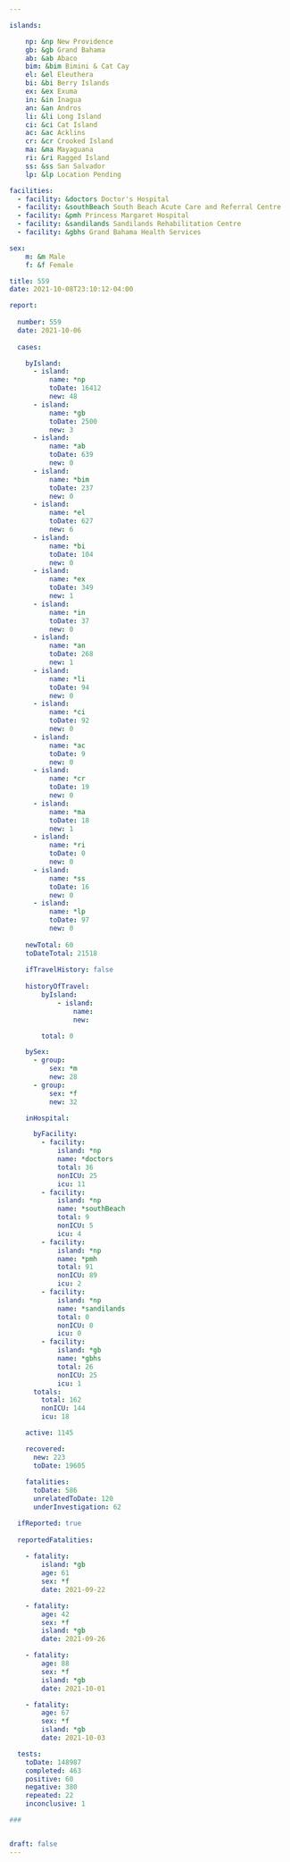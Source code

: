 ```yaml
---

islands:

    np: &np New Providence
    gb: &gb Grand Bahama
    ab: &ab Abaco
    bim: &bim Bimini & Cat Cay
    el: &el Eleuthera
    bi: &bi Berry Islands
    ex: &ex Exuma
    in: &in Inagua
    an: &an Andros
    li: &li Long Island
    ci: &ci Cat Island
    ac: &ac Acklins
    cr: &cr Crooked Island
    ma: &ma Mayaguana
    ri: &ri Ragged Island
    ss: &ss San Salvador
    lp: &lp Location Pending

facilities:
  - facility: &doctors Doctor's Hospital
  - facility: &southBeach South Beach Acute Care and Referral Centre
  - facility: &pmh Princess Margaret Hospital
  - facility: &sandilands Sandilands Rehabilitation Centre
  - facility: &gbhs Grand Bahama Health Services

sex:
    m: &m Male
    f: &f Female

title: 559
date: 2021-10-08T23:10:12-04:00

report:
  
  number: 559
  date: 2021-10-06
  
  cases:

    byIsland:
      - island:
          name: *np 
          toDate: 16412
          new: 48
      - island:
          name: *gb 
          toDate: 2500
          new: 3
      - island:
          name: *ab 
          toDate: 639
          new: 0
      - island:
          name: *bim
          toDate: 237
          new: 0
      - island:
          name: *el 
          toDate: 627
          new: 6
      - island:
          name: *bi
          toDate: 104
          new: 0
      - island:
          name: *ex 
          toDate: 349
          new: 1
      - island:
          name: *in 
          toDate: 37
          new: 0
      - island:
          name: *an 
          toDate: 268
          new: 1
      - island:
          name: *li 
          toDate: 94
          new: 0
      - island:
          name: *ci 
          toDate: 92
          new: 0
      - island:
          name: *ac 
          toDate: 9
          new: 0
      - island:
          name: *cr 
          toDate: 19
          new: 0
      - island:
          name: *ma 
          toDate: 18
          new: 1
      - island:
          name: *ri 
          toDate: 0
          new: 0
      - island:
          name: *ss  
          toDate: 16
          new: 0
      - island:
          name: *lp 
          toDate: 97
          new: 0
    
    newTotal: 60
    toDateTotal: 21518
    
    ifTravelHistory: false
    
    historyOfTravel:
        byIsland:
            - island:
                name: 
                new: 

        total: 0

    bySex:
      - group:
          sex: *m
          new: 28
      - group:
          sex: *f
          new: 32

    inHospital:

      byFacility:
        - facility:
            island: *np
            name: *doctors
            total: 36
            nonICU: 25
            icu: 11
        - facility:
            island: *np
            name: *southBeach
            total: 9
            nonICU: 5
            icu: 4
        - facility:
            island: *np
            name: *pmh
            total: 91
            nonICU: 89
            icu: 2
        - facility:
            island: *np
            name: *sandilands
            total: 0
            nonICU: 0
            icu: 0
        - facility:
            island: *gb
            name: *gbhs
            total: 26
            nonICU: 25
            icu: 1
      totals:
        total: 162    
        nonICU: 144
        icu: 18

    active: 1145

    recovered: 
      new: 223
      toDate: 19605
    
    fatalities:
      toDate: 586
      unrelatedToDate: 120
      underInvestigation: 62

  ifReported: true
  
  reportedFatalities:
    
    - fatality: 
        island: *gb
        age: 61
        sex: *f
        date: 2021-09-22

    - fatality: 
        age: 42
        sex: *f
        island: *gb
        date: 2021-09-26

    - fatality: 
        age: 88
        sex: *f
        island: *gb
        date: 2021-10-01

    - fatality: 
        age: 67
        sex: *f
        island: *gb
        date: 2021-10-03

  tests:
    toDate: 148987
    completed: 463
    positive: 60
    negative: 380
    repeated: 22
    inconclusive: 1

###


draft: false
---
```


